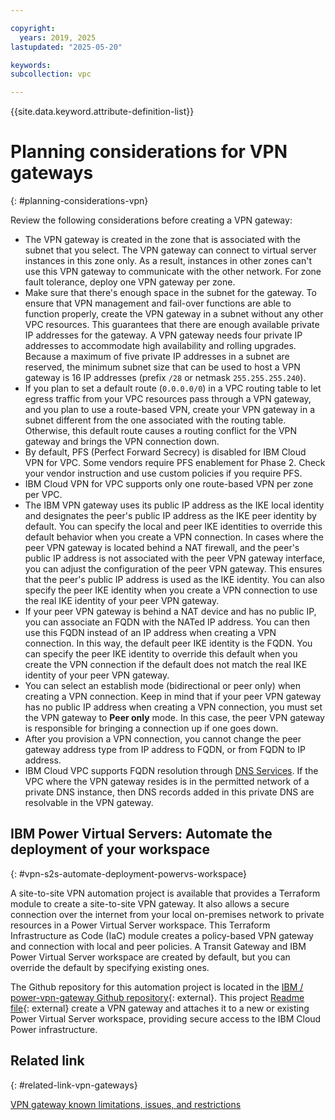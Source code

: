 ```yaml
---

copyright:
  years: 2019, 2025
lastupdated: "2025-05-20"

keywords:
subcollection: vpc

---
```


{{site.data.keyword.attribute-definition-list}}

# Planning considerations for VPN gateways
{: #planning-considerations-vpn}

Review the following considerations before creating a VPN gateway:

* The VPN gateway is created in the zone that is associated with the subnet that you select. The VPN gateway can connect to virtual server instances in this zone only. As a result, instances in other zones can't use this VPN gateway to communicate with the other network. For zone fault tolerance, deploy one VPN gateway per zone.
* Make sure that there's enough space in the subnet for the gateway. To ensure that VPN management and fail-over functions are able to function properly, create the VPN gateway in a subnet without any other VPC resources. This guarantees that there are enough available private IP addresses for the gateway. A VPN gateway needs four private IP addresses to accommodate high availability and rolling upgrades. Because a maximum of five private IP addresses in a subnet are reserved, the minimum subnet size that can be used to host a VPN gateway is 16 IP addresses (prefix `/28` or netmask `255.255.255.240`).
* If you plan to set a default route (`0.0.0.0/0`) in a VPC routing table to let egress traffic from your VPC resources pass through a VPN gateway, and you plan to use a route-based VPN, create your VPN gateway in a subnet different from the one associated with the routing table. Otherwise, this default route causes a routing conflict for the VPN gateway and brings the VPN connection down.
* By default, PFS (Perfect Forward Secrecy) is disabled for IBM Cloud VPN for VPC. Some vendors require PFS enablement for Phase 2. Check your vendor instruction and use custom policies if you require PFS.
* IBM Cloud VPN for VPC supports only one route-based VPN per zone per VPC.
* The IBM VPN gateway uses its public IP address as the IKE local identity and designates the peer's public IP address as the IKE peer identity by default. You can specify the local and peer IKE identities to override this default behavior when you create a VPN connection. In cases where the peer VPN gateway is located behind a NAT firewall, and the peer's public IP address is not associated with the peer VPN gateway interface, you can adjust the configuration of the peer VPN gateway. This ensures that the peer's public IP address is used as the IKE identity. You can also specify the peer IKE identity when you create a VPN connection to use the real IKE identity of your peer VPN gateway.
* If your peer VPN gateway is behind a NAT device and has no public IP, you can associate an FQDN with the NATed IP address. You can then use this FQDN instead of an IP address when creating a VPN connection. In this way, the default peer IKE identity is the FQDN. You can specify the peer IKE identity to override this default when you create the VPN connection if the default does not match the real IKE identity of your peer VPN gateway.
* You can select an establish mode (bidirectional or peer only) when creating a VPN connection. Keep in mind that if your peer VPN gateway has no public IP address when creating a VPN connection, you must set the VPN gateway to **Peer only** mode. In this case, the peer VPN gateway is responsible for bringing a connection up if one goes down.
* After you provision a VPN connection, you cannot change the peer gateway address type from IP address to FQDN, or from FQDN to IP address.
* IBM Cloud VPC supports FQDN resolution through [DNS Services](/docs/dns-svcs). If the VPC where the VPN gateway resides is in the permitted network of a private DNS instance, then DNS records added in this private DNS are resolvable in the VPN gateway.

## IBM Power Virtual Servers: Automate the deployment of your workspace
{: #vpn-s2s-automate-deployment-powervs-workspace}

A site-to-site VPN automation project is available that provides a Terraform module to create a site-to-site VPN gateway. It also allows a secure connection over the internet from your local on-premises network to private resources in a Power Virtual Server workspace. This Terraform Infrastructure as Code (IaC) module creates a policy-based VPN gateway and connection with local and peer policies. A Transit Gateway and IBM Power Virtual Server workspace are created by default, but you can override the default by specifying existing ones.

The Github repository for this automation project is located in the [IBM /
power-vpn-gateway Github repository](https://github.com/IBM/power-vpn-gateway/){: external}. This project [Readme file](https://github.com/IBM/power-vpn-gateway/blob/master/README.md){: external} create a VPN gateway and attaches it to a new or existing Power Virtual Server workspace, providing secure access to the IBM Cloud Power infrastructure.

## Related link
{: #related-link-vpn-gateways}

[VPN gateway known limitations, issues, and restrictions](/docs/vpc?topic=vpc-vpn-limitations)
